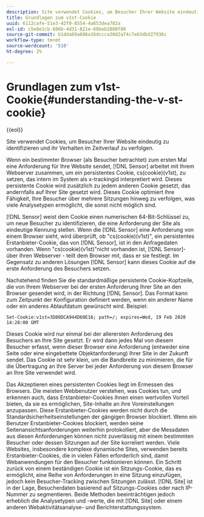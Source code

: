 ```yaml
---
description: Site verwendet Cookies, um Besucher Ihrer Website eindeutig zu identifizieren und ihr Verhalten im Zeitverlauf zu verfolgen.
title: Grundlagen zum v1st-Cookie
uuid: 6112cafe-51e3-42f0-8554-4a653dea782a
exl-id: c5e8e1cb-686b-4d31-821e-60beb2808f80
source-git-commit: b1dda69a606a16dccca30d2a74c7e63dbd27936c
workflow-type: tm+mt
source-wordcount: '510'
ht-degree: 2%

---
```


# Grundlagen zum v1st-Cookie{#understanding-the-v-st-cookie}

{{eol}}

Site verwendet Cookies, um Besucher Ihrer Website eindeutig zu identifizieren und ihr Verhalten im Zeitverlauf zu verfolgen.

Wenn ein bestimmter Browser (als Besucher betrachtet) zum ersten Mal eine Anforderung für Ihre Website sendet, [!DNL Sensor] arbeitet mit Ihrem Webserver zusammen, um ein persistentes Cookie, cs(cookie)(v1st), zu setzen, das intern im System als x-trackingid interpretiert wird. Dieses persistente Cookie wird zusätzlich zu jedem anderen Cookie gesetzt, das andernfalls auf Ihrer Site gesetzt wird. Dieses Cookie optimiert Ihre Fähigkeit, Ihre Besucher über mehrere Sitzungen hinweg zu verfolgen, was viele Analysetypen ermöglicht, die sonst nicht möglich sind.

[!DNL Sensor] weist dem Cookie einen numerischen 64-Bit-Schlüssel zu, um neue Besucher zu identifizieren, die eine Anforderung der Site als eindeutige Kennung stellen. Wenn die [!DNL Sensor] eine Anforderung von einem Browser sieht, wird überprüft, ob &quot;cs(cookie)(v1st)&quot;, ein persistentes Erstanbieter-Cookie, das von [!DNL Sensor], ist in den Anfragedaten vorhanden. Wenn &quot;cs(cookie)(v1st)&quot;nicht vorhanden ist, [!DNL Sensor]- über Ihren Webserver - teilt dem Browser mit, dass er sie festlegt. Im Gegensatz zu anderen Lösungen [!DNL Sensor] kann dieses Cookie auf die erste Anforderung des Besuchers setzen.

Nachstehend finden Sie die standardmäßige persistente Cookie-Kopfzeile, die von Ihrem Webserver bei der ersten Anforderung Ihrer Site an den Browser gesendet wird, in der Richtung [!DNL Sensor]. Das Format kann zum Zeitpunkt der Konfiguration definiert werden, wenn ein anderer Name oder ein anderes Ablaufdatum gewünscht wird. Beispiel:

```
Set-Cookie:v1st=3D80DCA944D60E16; path=/; expires=Wed, 19 Feb 2020 14:28:00 GMT
```

Dieses Cookie wird nur einmal bei der allerersten Anforderung des Besuchers an Ihre Site gesetzt. Er wird dann jedes Mal von diesem Besucher erfasst, wenn dieser Browser eine Anforderung (entweder eine Seite oder eine eingebettete Objektanforderung) Ihrer Site in der Zukunft sendet. Das Cookie ist sehr klein, um die Bandbreite zu minimieren, die für die Übertragung an Ihre Server bei jeder Anforderung von diesem Browser an Ihre Site verwendet wird.

Das Akzeptieren eines persistenten Cookies liegt im Ermessen des Browsers. Die meisten Webbenutzer verstehen, was Cookies tun, und erkennen auch, dass Erstanbieter-Cookies ihnen einen wertvollen Vorteil bieten, da sie es ermöglichen, Site-Inhalte an ihre Voreinstellungen anzupassen. Diese Erstanbieter-Cookies werden nicht durch die Standardsicherheitseinstellungen der gängigen Browser blockiert. Wenn ein Benutzer Erstanbieter-Cookies blockiert, werden seine Seitenansichtsanforderungen weiterhin protokolliert, aber die Messdaten aus diesen Anforderungen können nicht zuverlässig mit einem bestimmten Besucher oder dessen Sitzungen auf der Site korreliert werden. Viele Websites, insbesondere komplexe dynamische Sites, verwenden bereits Erstanbieter-Cookies, die in vielen Fällen erforderlich sind, damit Webanwendungen für den Besucher funktionieren können. Ein Schritt zurück von einem beständigen Cookie ist ein Sitzungs-Cookie, das es ermöglicht, eine Reihe von Anforderungen in eine Sitzung einzufügen, jedoch kein Besucher-Tracking zwischen Sitzungen zulässt. [!DNL Site] ist in der Lage, Besucherdaten basierend auf Sitzungs-Cookies oder nach IP-Nummer zu segmentieren. Beide Methoden beeinträchtigen jedoch erheblich die Analysetypen und -werte, die mit [!DNL Site] oder einem anderen Webaktivitätsanalyse- und Berichterstattungssystem.

